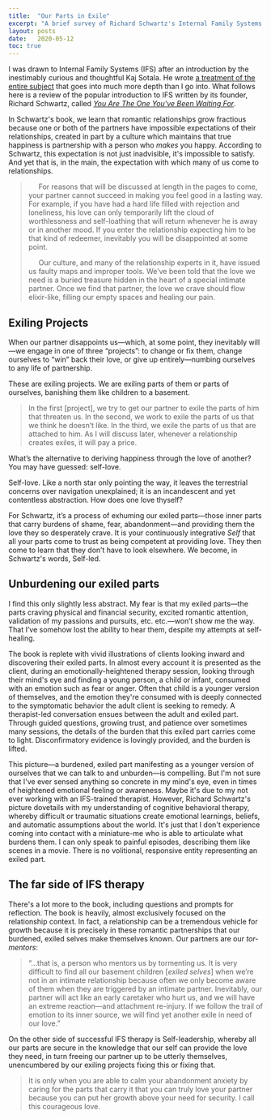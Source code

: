```yaml
---
title:  "Our Parts in Exile"
excerpt: "A brief survey of Richard Schwartz's Internal Family Systems (IFS) therapy."
layout: posts
date:   2020-05-12
toc: true
---
```


I was drawn to Internal Family Systems (IFS) after an introduction by the inestimably curious and thoughtful Kaj Sotala. He wrote [a treatment of the entire subject](https://www.lesswrong.com/posts/5gfqG3Xcopscta3st/building-up-to-an-internal-family-systems-model) that goes into much more depth than I go into. What follows here is a review of the popular introduction to IFS written by its founder, Richard Schwartz, called [*You Are The One You've Been Waiting For*](https://www.amazon.com/Youve-Waiting-Internal-Family-Systems/dp/0615249329).

In Schwartz's book, we learn that romantic relationships grow fractious because one or both of the partners have impossible expectations of their relationships, created in part by a culture which maintains that true happiness is partnership with a person who *makes* you happy. According to Schwartz, this expectation is not just inadvisible, it's impossible to satisfy. And yet that is, in the main, the expectation with which many of us come to relationships.

>&nbsp;&nbsp;&nbsp;&nbsp; For reasons that will be discussed at length in the pages to come, your partner cannot succeed in making you feel good in a lasting way. For example, if you have had a hard life filled with rejection and loneliness, his love can only temporarily lift the cloud of worthlessness and self-loathing that will return whenever he is away or in another mood. If you enter the relationship expecting him to be that kind of redeemer, inevitably you will be disappointed at some point.
>
>&nbsp;&nbsp;&nbsp;&nbsp; Our culture, and many of the relationship experts in it, have issued us faulty maps and improper tools. We’ve been told that the love we need is a buried treasure hidden in the heart of a special intimate partner. Once we find that partner, the love we crave should flow elixir-like, filling our empty spaces and healing our pain.

## Exiling Projects

When our partner disappoints us—which, at some point, they inevitably will—we engage in one of three “projects”: to change or fix them, change ourselves to “win” back their love, or give up entirely—numbing ourselves to any life of partnership.

These are exiling projects. We are exiling parts of them or parts of ourselves, banishing them like children to a basement.

> In the first [project], we try to get our partner to exile the parts of him that threaten us. In the second, we work to exile the parts of us that we think he doesn’t like. In the third, we exile the parts of us that are attached to him. As I will discuss later, whenever a relationship creates exiles, it will pay a price.

What’s the alternative to deriving happiness through the love of another? You may have guessed: self-love.

Self-love. Like a north star only pointing the way, it leaves the terrestrial concerns over navigation unexplained; it is an incandescent and yet contentless abstraction. How does one love thyself?

For Schwartz, it’s a process of exhuming our exiled parts—those inner parts that carry burdens of shame, fear, abandonment—and providing them the love they so desperately crave. It is your continuously integrative *Self* that all your parts come to trust as being competent at providing love. They then come to learn that they don’t have to look elsewhere. We become, in Schwartz's words, Self-led.

## Unburdening our exiled parts

I find this only slightly less abstract. My fear is that my exiled parts—the parts craving physical and financial security, excited romantic attention, validation of my passions and pursuits, etc. etc.—won’t show me the way. That I’ve somehow lost the ability to hear them, despite my attempts at self-healing.

The book is replete with vivid illustrations of clients looking inward and discovering their exiled parts. In almost every account it is presented as the client, during an emotionally-heightened therapy session, looking through their mind's eye and finding a young person, a child or infant, consumed with an emotion such as fear or anger. Often that child is a younger version of themselves, and the emotion they're consumed with is deeply connected to the symptomatic behavior the adult client is seeking to remedy. A therapist-led conversation ensues between the adult and exiled part. Through guided questions, growing trust, and patience over sometimes many sessions, the details of the burden that this exiled part carries come to light. Disconfirmatory evidence is lovingly provided, and the burden is lifted.

This picture—a burdened, exiled part manifesting as a younger version of ourselves that we can talk to and unburden—is compelling. But I'm not sure that I've ever sensed anything so concrete in my mind's eye, even in times of heightened emotional feeling or awareness. Maybe it's due to my not ever working with an IFS-trained therapist. However, Richard Schwartz's picture dovetails with my understanding of cognitive behavioral therapy, whereby difficult or traumatic situations create emotional learnings, beliefs, and automatic assumptions about the world. It's just that I don't experience coming into contact with a miniature-me who is able to articulate what burdens them. I can only speak to painful episodes, describing them like scenes in a movie. There is no volitional, responsive entity representing an exiled part.

## The far side of IFS therapy

There's a lot more to the book, including questions and prompts for reflection. The book is heavily, almost exclusively focused on the relationship context. In fact, a relationship can be a tremendous vehicle for growth because it is precisely in these romantic partnerships that our burdened, exiled selves make themselves known. Our partners are our *tor-mentors*:
> “…that is, a person who mentors us by tormenting us. It is very difficult to find all our basement children [*exiled selves*] when we’re not in an intimate relationship because often we only become aware of them when they are triggered by an intimate partner. Inevitably, our partner will act like an early caretaker who hurt us, and we will have an extreme reaction—and attachment re-injury. If we follow the trail of emotion to its inner source, we will find yet another exile in need of our love.”

On the other side of successful IFS therapy is Self-leadership, whereby all our parts are secure in the knowledge that our self can provide the love they need, in turn freeing our partner up to be utterly themselves, unencumbered by our exiling projects fixing this or fixing that.

> It is only when you are able to calm your abandonment anxiety by caring for the parts that carry it that you can truly love your partner because you can put her growth above your need for security. I call this courageous love.
